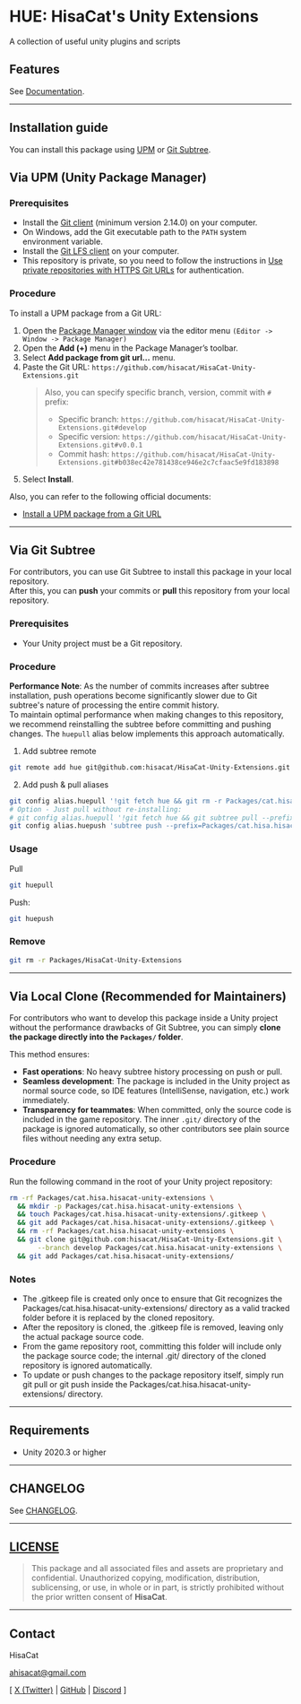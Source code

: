 # HUE: HisaCat's Unity Extensions

A collection of useful unity plugins and scripts

## Features

See [Documentation](Documentation~/).

---

## Installation guide

You can install this package using [UPM](#via-upm-unity-package-manager) or [Git Subtree](#via-git-subtree).

## Via UPM (Unity Package Manager)

### Prerequisites

- Install the [Git client](https://git-scm.com/) (minimum version 2.14.0) on your computer.
- On Windows, add the Git executable path to the `PATH` system environment variable.
- Install the [Git LFS client](https://git-lfs.com/) on your computer.
- This repository is private, so you need to follow the instructions in [Use private repositories with HTTPS Git URLs](https://docs.unity3d.com/6000.2/Documentation/Manual/upm-config-https-git.html) for authentication.

### Procedure

To install a UPM package from a Git URL:
1. Open the [Package Manager window](https://docs.unity3d.com/6000.2/Documentation/Manual/upm-ui-access.html) via the editor menu `(Editor -> Window -> Package Manager)`
2. Open the **Add (+)** menu in the Package Manager’s toolbar.
3. Select **Add package from git url…** menu.
4. Paste the Git URL: `https://github.com/hisacat/HisaCat-Unity-Extensions.git`  
    > Also, you can specify specific branch, version, commit with `#` prefix:
    > - Specific branch: `https://github.com/hisacat/HisaCat-Unity-Extensions.git#develop`
    > - Specific version: `https://github.com/hisacat/HisaCat-Unity-Extensions.git#v0.0.1`
    > - Commit hash: `https://github.com/hisacat/HisaCat-Unity-Extensions.git#b038ec42e781438ce946e2c7cfaac5e9fd183898`
5. Select **Install**.

Also, you can refer to the following official documents:
- [Install a UPM package from a Git URL](https://docs.unity3d.com/6000.2/Documentation/Manual/upm-ui-giturl.html)

---

## Via Git Subtree

For contributors, you can use Git Subtree to install this package in your local repository.  
After this, you can **push** your commits or **pull** this repository from your local repository.

### Prerequisites

- Your Unity project must be a Git repository.

### Procedure

**Performance Note**: As the number of commits increases after subtree installation, push operations become significantly slower due to Git subtree's nature of processing the entire commit history.  
To maintain optimal performance when making changes to this repository, we recommend reinstalling the subtree before committing and pushing changes. The `huepull` alias below implements this approach automatically.

1. Add subtree remote
```bash
git remote add hue git@github.com:hisacat/HisaCat-Unity-Extensions.git
```

2. Add push & pull aliases
```bash
git config alias.huepull '!git fetch hue && git rm -r Packages/cat.hisa.hisacat-unity-extensions && git commit -m "chore: remove subtree package for re-install" && git subtree add --prefix=Packages/cat.hisa.hisacat-unity-extensions hue develop'
# Option - Just pull without re-installing:
# git config alias.huepull '!git fetch hue && git subtree pull --prefix=Packages/cat.hisa.hisacat-unity-extensions hue develop
git config alias.huepush 'subtree push --prefix=Packages/cat.hisa.hisacat-unity-extensions hue develop'
```

### Usage

Pull
```bash
git huepull
```

Push:
```bash
git huepush
```

### Remove
``` bash
git rm -r Packages/HisaCat-Unity-Extensions
```

---

## Via Local Clone (Recommended for Maintainers)

For contributors who want to develop this package inside a Unity project without the performance drawbacks of Git Subtree, you can simply **clone the package directly into the `Packages/` folder**.  

This method ensures:
- **Fast operations**: No heavy subtree history processing on push or pull.  
- **Seamless development**: The package is included in the Unity project as normal source code, so IDE features (IntelliSense, navigation, etc.) work immediately.  
- **Transparency for teammates**: When committed, only the source code is included in the game repository. The inner `.git/` directory of the package is ignored automatically, so other contributors see plain source files without needing any extra setup.  

### Procedure

Run the following command in the root of your Unity project repository:

```bash
rm -rf Packages/cat.hisa.hisacat-unity-extensions \
  && mkdir -p Packages/cat.hisa.hisacat-unity-extensions \
  && touch Packages/cat.hisa.hisacat-unity-extensions/.gitkeep \
  && git add Packages/cat.hisa.hisacat-unity-extensions/.gitkeep \
  && rm -rf Packages/cat.hisa.hisacat-unity-extensions \
  && git clone git@github.com:hisacat/HisaCat-Unity-Extensions.git \
       --branch develop Packages/cat.hisa.hisacat-unity-extensions \
  && git add Packages/cat.hisa.hisacat-unity-extensions/
```

### Notes
- The .gitkeep file is created only once to ensure that Git recognizes the Packages/cat.hisa.hisacat-unity-extensions/ directory as a valid tracked folder before it is replaced by the cloned repository.
- After the repository is cloned, the .gitkeep file is removed, leaving only the actual package source code.
- From the game repository root, committing this folder will include only the package source code; the internal .git/ directory of the cloned repository is ignored automatically.
- To update or push changes to the package repository itself, simply run git pull or git push inside the Packages/cat.hisa.hisacat-unity-extensions/ directory.

---

## Requirements

- Unity 2020.3 or higher

---

## CHANGELOG

See [CHANGELOG](CHANGELOG.md).

---

## [LICENSE](LICENSE.md)

> This package and all associated files and assets are proprietary and confidential.
> Unauthorized copying, modification, distribution, sublicensing, or use, in whole or in part, is strictly prohibited without the prior written consent of **HisaCat**.

---

## Contact

HisaCat

[ahisacat@gmail.com](mailto:ahisacat@gmail.com)

[ [X (Twitter)](https://x.com/ahisacat) | [GitHub](https://github.com/hisacat) | [Discord](https://discord.com/users/295816286213242880) ]
